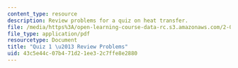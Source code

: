 ```yaml
---
content_type: resource
description: Review problems for a quiz on heat transfer.
file: /media/https%3A/open-learning-course-data-rc.s3.amazonaws.com/2-051-introduction-to-heat-transfer-fall-2015/43c5e44c07b471d21ee32c7ffe8e2880_MIT2_051F15_Quiz1_RvwProb.pdf
file_type: application/pdf
resourcetype: Document
title: "Quiz 1 \u2013 Review Problems"
uid: 43c5e44c-07b4-71d2-1ee3-2c7ffe8e2880
---
```


